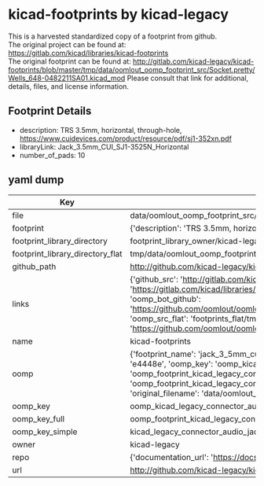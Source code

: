 # kicad-footprints by kicad-legacy  
This is a harvested standardized copy of a footprint from github.  
The original project can be found at:  
https://gitlab.com/kicad/libraries/kicad-footprints  
The original footprint can be found at:
http://gitlab.com/kicad-legacy/kicad-footprints/blob/master/tmp/data/oomlout_oomp_footprint_src/Socket.pretty/Wells_648-0482211SA01.kicad_mod
Please consult that link for additional, details, files, and license information.  
## Footprint Details
* description: TRS 3.5mm, horizontal, through-hole, https://www.cuidevices.com/product/resource/pdf/sj1-352xn.pdf  
* libraryLink: Jack_3.5mm_CUI_SJ1-3525N_Horizontal  
* number_of_pads: 10  
## yaml dump  
| Key | Value |  
| --- | --- |  
| file | data/oomlout_oomp_footprint_src/kicad-footprints/Connector_Audio.pretty/Jack_3.5mm_CUI_SJ1-3525N_Horizontal.kicad_mod |  
| footprint | {'description': 'TRS 3.5mm, horizontal, through-hole, https://www.cuidevices.com/product/resource/pdf/sj1-352xn.pdf', 'libraryLink': 'Jack_3.5mm_CUI_SJ1-3525N_Horizontal', 'number_of_pads': 10} |  
| footprint_library_directory | footprint_library_owner/kicad-legacy_kicad-footprints |  
| footprint_library_directory_flat | tmp/data/oomlout_oomp_footprint_src/footprints_flat/kicad_legacy_connector_audio_jack_3_5mm_cui_sj1_3525n_horizontal/working |  
| github_path | http://github.com/kicad-legacy/kicad-footprints/blob/master/tmp/data/oomlout_oomp_footprint_src/Connector_Audio.pretty/Jack_3.5mm_CUI_SJ1-3525N_Horizontal.kicad_mod |  
| links | {'github_src': 'http://gitlab.com/kicad-legacy/kicad-footprints/blob/master/tmp/data/oomlout_oomp_footprint_src/Socket.pretty/Wells_648-0482211SA01.kicad_mod', 'github_src_repo': 'https://gitlab.com/kicad/libraries/kicad-footprints', 'oomp_bot': 'tmp/data/oomlout_oomp_footprint_src/footprints/kicad_legacy_connector_audio_jack_3_5mm_cui_sj1_3525n_horizontal/working', 'oomp_bot_github': 'https://github.com/oomlout/oomlout_oomp_footprint_bot/tree/main/tmp/data/oomlout_oomp_footprint_src/footprints/kicad_legacy_connector_audio_jack_3_5mm_cui_sj1_3525n_horizontal/working', 'oomp_src_flat': 'footprints_flat/tmp/data/oomlout_oomp_footprint_src/footprints_flat/kicad_legacy_connector_audio_jack_3_5mm_cui_sj1_3525n_horizontal/working', 'oomp_src_flat_github': 'https://github.com/oomlout/oomlout_oomp_footprint_src/tree/main/tmp/data/oomlout_oomp_footprint_src/footprints_flat/kicad_legacy_connector_audio_jack_3_5mm_cui_sj1_3525n_horizontal/working'} |  
| name | kicad-footprints |  
| oomp | {'footprint_name': 'jack_3_5mm_cui_sj1_3525n_horizontal', 'library_name': 'connector_audio', 'md5': 'e4448e05c617bbc6cbdabc95e2bb37e2', 'md5_10': 'e4448e05c6', 'md5_5': 'e4448', 'md5_6': 'e4448e', 'oomp_key': 'oomp_kicad_legacy_connector_audio_jack_3_5mm_cui_sj1_3525n_horizontal', 'oomp_key_extra': 'oomp_footprint_kicad_legacy_connector_audio_jack_3_5mm_cui_sj1_3525n_horizontal', 'oomp_key_full': 'oomp_footprint_kicad_legacy_connector_audio_jack_3_5mm_cui_sj1_3525n_horizontal_e4448e', 'oomp_key_simple': 'kicad_legacy_connector_audio_jack_3_5mm_cui_sj1_3525n_horizontal', 'original_filename': 'data/oomlout_oomp_footprint_src/kicad-footprints/Connector_Audio.pretty/Jack_3.5mm_CUI_SJ1-3525N_Horizontal.kicad_mod', 'owner_name': 'kicad_legacy'} |  
| oomp_key | oomp_kicad_legacy_connector_audio_jack_3_5mm_cui_sj1_3525n_horizontal |  
| oomp_key_full | oomp_footprint_kicad_legacy_connector_audio_jack_3_5mm_cui_sj1_3525n_horizontal |  
| oomp_key_simple | kicad_legacy_connector_audio_jack_3_5mm_cui_sj1_3525n_horizontal |  
| owner | kicad-legacy |  
| repo | {'documentation_url': 'https://docs.github.com/rest/repos/repos#get-a-repository', 'message': 'Not Found'} |  
| url | http://github.com/kicad-legacy/kicad-footprints |  

